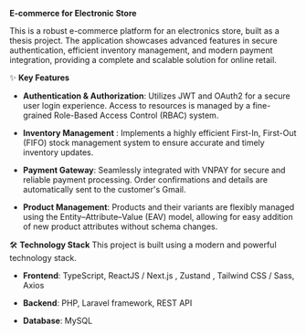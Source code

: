 **E-commerce for Electronic Store**

This is a robust e-commerce platform for an electronics store, built as a thesis project. The application showcases advanced features in secure authentication, efficient inventory management, and modern payment integration, providing a complete and scalable solution for online retail.

✨ **Key Features**

- **Authentication & Authorization**: Utilizes JWT and OAuth2 for a secure user login experience. Access to resources is managed by a fine-grained Role-Based Access Control (RBAC) system.

- **Inventory Management** : Implements a highly efficient First-In, First-Out (FIFO) stock management system to ensure accurate and timely inventory updates.

- **Payment Gateway**: Seamlessly integrated with VNPAY for secure and reliable payment processing. Order confirmations and details are automatically sent to the customer's Gmail.

- **Product Management**: Products and their variants are flexibly managed using the Entity–Attribute–Value (EAV) model, allowing for easy addition of new product attributes without schema changes.

🛠️ **Technology Stack**
    This project is built using a modern and powerful technology stack.

- **Frontend**: TypeScript, ReactJS / Next.js , Zustand , Tailwind CSS / Sass, Axios

- **Backend**: PHP, Laravel framework, REST API

- **Database**: MySQL
